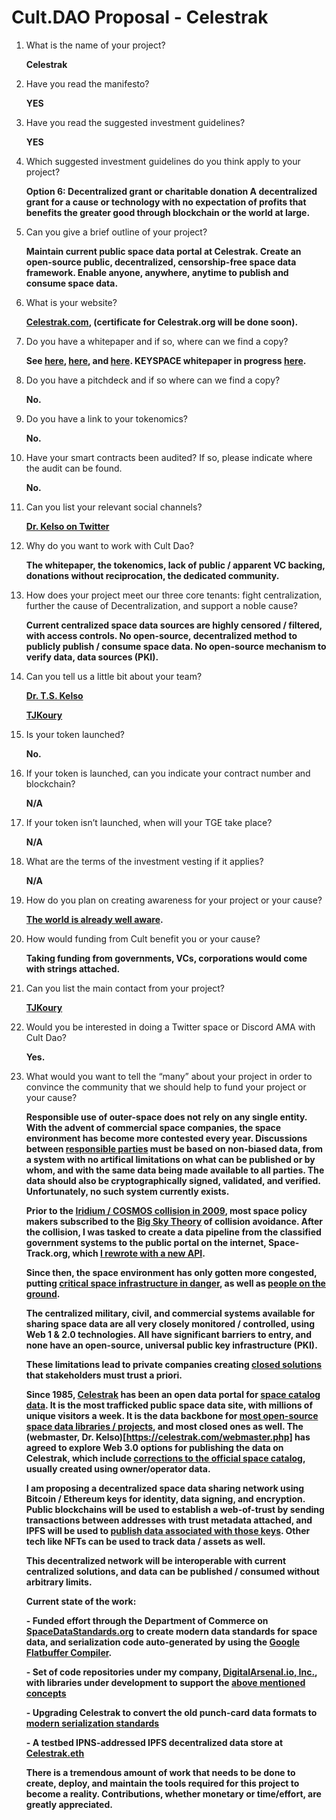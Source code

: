 # Cult.DAO Proposal - Celestrak

1.  What is the name of your project?

    **Celestrak**

2. Have you read the manifesto?
    
    **YES**

3. Have you read the suggested investment guidelines?
  
    **YES**
  
4. Which suggested investment guidelines do you think apply to your project?
  
    **Option 6: Decentralized grant or charitable donation
    A decentralized grant for a cause or technology with no expectation of profits that benefits the greater good through blockchain or the world at large.**

5. Can you give a brief outline of your project?
    
    **Maintain current public space data portal at Celestrak.  Create an open-source public, decentralized, censorship-free space data framework. Enable anyone, anywhere, anytime to publish and consume space data.**

6. What is your website?

    **[Celestrak.com](https://celestrak.com), (certificate for Celestrak.org will be done soon).**

7. Do you have a whitepaper and if so, where can we find a copy?
  
    **See [here](https://en.wikipedia.org/wiki/Two-line_element_set), [here](https://celestrak.com/brief-history.php), and [here](https://celestrak.com/NORAD/documentation/gp-data-formats.php).  KEYSPACE whitepaper in progress [here](https://github.com/DigitalArsenal/keyspace/wiki/Space-Data-Network-(KEYSPACE)-Whitepaper).**
  
8. Do you have a pitchdeck and if so where can we find a copy?

    **No.**

9. Do you have a link to your tokenomics?

    **No.**

10. Have your smart contracts been audited?  If so, please indicate where the audit can be found.

    **No.**

11. Can you list your relevant social channels?

    **[Dr. Kelso on Twitter](https://twitter.com/TSKelso)**

12. Why do you want to work with Cult Dao?

    **The whitepaper, the tokenomics, lack of public / apparent VC backing, donations without reciprocation, the dedicated community.**

13. How does your project meet our three core tenants: fight centralization, further the cause of Decentralization, and support a noble cause?

    **Current centralized space data sources are highly censored / filtered, with access controls.  No open-source, decentralized method to publicly publish / consume space data.  No open-source mechanism to verify data, data sources (PKI).**
    
14. Can you tell us a little bit about your team?

    **[Dr. T.S. Kelso](https://celestrak.com/webmaster.php)**
    
    **[TJKoury](https://www.linkedin.com/in/tj-k-5754554/)**

15. Is your token launched?

    **No.**

16. If your token is launched, can you indicate your contract number and blockchain?

    **N/A**

17. If your token isn’t launched, when will your TGE take place?

    **N/A**

18. What are the terms of the investment vesting if it applies?

    **N/A**

19. How do you plan on creating awareness for your project or your cause?

    **[The world is already well aware](https://www.google.com/search?q=celestrak&sxsrf=APq-WBvPhHW-kRhnRhfyAwZXjAs1jnwm3w:1650144822673&source=lnms&tbm=nws&sa=X&ved=2ahUKEwiCve6_xJn3AhVVl3IEHWapApsQ_AUoAXoECAEQAw&biw=1536&bih=757&dpr=2.5).**

20. How would funding from Cult benefit you or your cause?

    **Taking funding from governments, VCs, corporations would come with strings attached.**

21. Can you list the main contact from your project?

    **[TJKoury](mailto:tj@digitalarsenal.io)**

22. Would you be interested in doing a Twitter space or Discord AMA with Cult Dao?

    **Yes.**

23. What would you want to tell the “many” about your project in order to convince the community that we should help to fund your project or your cause?
     
     **Responsible use of outer-space does not rely on any single entity.  With the advent of commercial space companies, the space environment has become more contested every year.  Discussions between [responsible parties](https://metro.co.uk/2021/12/30/elon-musk-denies-his-starlink-satellites-are-hogging-space-15839814/) must be based on non-biased data, from a system with no artifical limitations on what can be published or by whom, and with the same data being made available to all parties.  The data should also be cryptographically signed, validated, and verified.  Unfortunately, no such system currently exists.**
     
      **Prior to the [Iridium / COSMOS collision in 2009](https://en.wikipedia.org/wiki/2009_satellite_collision), most space policy makers subscribed to the [Big Sky Theory](https://en.wikipedia.org/wiki/Big_sky_theory) of collision avoidance.  After the collision, I was tasked to create a data pipeline from the classified government systems to the public portal on the internet, Space-Track.org, which [I rewrote with a new API](view-source:https://web.archive.org/web/20130323001324/https://space-track.org/).**

      **Since then, the space environment has only gotten more congested, putting [critical space infrastructure in danger](https://www.gpsworld.com/space-debris-endangers-gps/), as well as [people on the ground](https://www.space.com/china-huge-rocket-falling-from-space-junk-problem).** 

      **The centralized military, civil, and commercial systems available for sharing space data are all very closely monitored / controlled, using Web 1 & 2.0 technologies.  All have significant barriers to entry, and none have an open-source, universal public key infrastructure (PKI).**

      **These limitations lead to private companies creating [closed solutions](https://techcrunch.com/2022/03/10/slingshot-aerospace-raises-25m-to-help-satellite-operators-navigate-space-traffic/) that stakeholders must trust a priori.**

      **Since 1985, [Celestrak](https://celestrak.com) has been an open data portal for [space catalog data](https://en.wikipedia.org/wiki/Two-line_element_set). It is the most trafficked public space data site, with millions of unique visitors a week.  It is the data backbone for [most open-source space data libraries / projects](https://github.com/search?q=celestrak), and most closed ones as well.  The (webmaster, Dr. Kelso)[https://celestrak.com/webmaster.php] has agreed to explore Web 3.0 options for publishing the data on Celestrak, which include [corrections to the official space catalog](https://celestrak.com/NORAD/elements/supplemental/), usually created using owner/operator data.**

      **I am proposing a decentralized space data sharing network using Bitcoin / Ethereum keys for identity, data signing, and encryption.  Public blockchains will be used to establish a web-of-trust by sending transactions between addresses with trust metadata attached, and IPFS will be used to [publish data associated with those keys](https://ipfs.io/ipns/celestrak.eth/).  Other tech like NFTs can be used to track data / assets as well.**

      **This decentralized network will be interoperable with current centralized solutions, and data can be published / consumed without arbitrary limits.**

      **Current state of the work:**

      **- Funded effort through the Department of Commerce on [SpaceDataStandards.org](https://spacedatastandards.org/) to create modern data standards for space data, and serialization code auto-generated by using the [Google Flatbuffer Compiler](https://google.github.io/flatbuffers/).**
      
      **- Set of code repositories under my company, [DigitalArsenal.io, Inc.](https://github.com/orgs/DigitalArsenal/repositories?q=key&type=all&language=&sort=), with libraries under development to support the [above mentioned concepts](https://github.com/DigitalArsenal/keyspace/wiki/Space-Data-Network-(KEYSPACE)-Whitepaper)**
      
      **- Upgrading Celestrak to convert the old punch-card data formats to [modern serialization standards](https://celestrak.com/NORAD/documentation/gp-data-formats.php)**
      
      **- A testbed IPNS-addressed IPFS decentralized data store at [Celestrak.eth](https://ipfs.io/ipns/celestrak.eth/)**

      **There is a tremendous amount of work that needs to be done to create, deploy, and maintain the tools required for this project to become a reality.  Contributions, whether monetary or time/effort, are greatly appreciated.**
